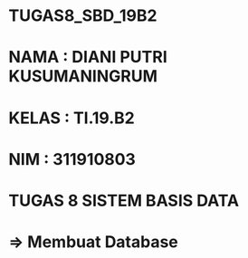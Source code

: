 # TUGAS8_SBD_19B2
# NAMA    : DIANI PUTRI KUSUMANINGRUM
# KELAS   : TI.19.B2
# NIM     : 311910803
# TUGAS 8 SISTEM BASIS DATA
# => Membuat Database 
